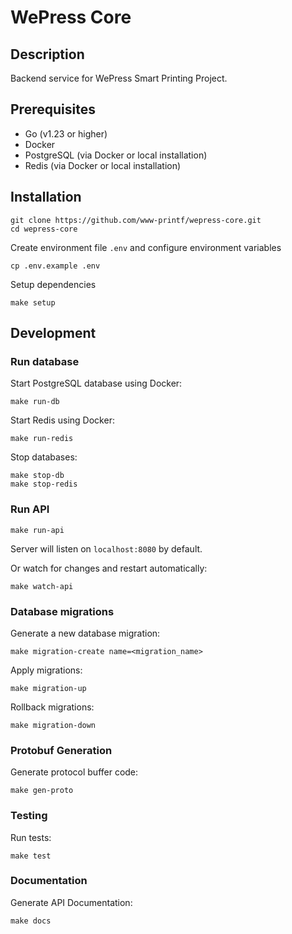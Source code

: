 # WePress Core

## Description

Backend service for WePress Smart Printing Project.

## Prerequisites

-   Go (v1.23 or higher)
-   Docker
-   PostgreSQL (via Docker or local installation)
-   Redis (via Docker or local installation)

## Installation

```
git clone https://github.com/www-printf/wepress-core.git
cd wepress-core
```

Create environment file `.env` and configure environment variables

```
cp .env.example .env
```

Setup dependencies

```
make setup
```

## Development

### Run database

Start PostgreSQL database using Docker:

```
make run-db
```

Start Redis using Docker:

```
make run-redis
```

Stop databases:

```
make stop-db
make stop-redis
```

### Run API

```
make run-api
```

Server will listen on `localhost:8080` by default.

Or watch for changes and restart automatically:

```
make watch-api
```

### Database migrations

Generate a new database migration:

```
make migration-create name=<migration_name>
```

Apply migrations:

```
make migration-up
```

Rollback migrations:

```
make migration-down
```

### Protobuf Generation

Generate protocol buffer code:

```
make gen-proto
```

### Testing

Run tests:

```
make test
```

### Documentation

Generate API Documentation:

```
make docs
```
